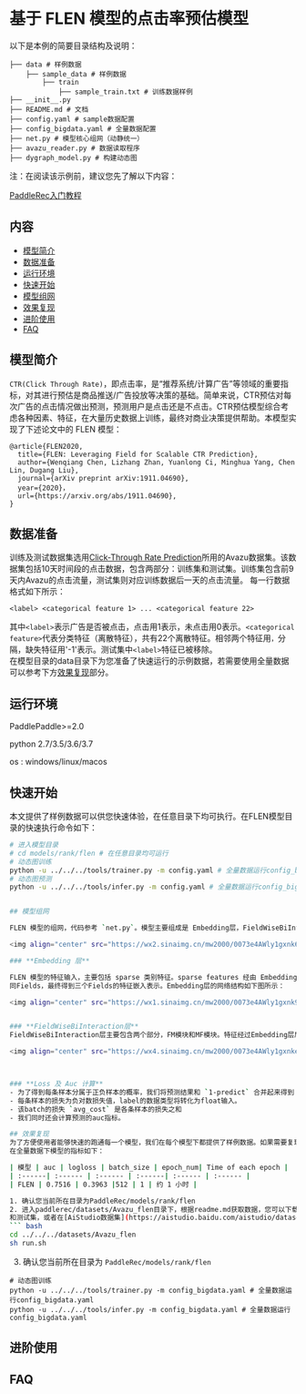 # 基于 FLEN 模型的点击率预估模型

以下是本例的简要目录结构及说明： 

```
├── data # 样例数据
    ├── sample_data # 样例数据
        ├── train
            ├── sample_train.txt # 训练数据样例
├── __init__.py
├── README.md # 文档
├── config.yaml # sample数据配置
├── config_bigdata.yaml # 全量数据配置
├── net.py # 模型核心组网（动静统一）
├── avazu_reader.py # 数据读取程序
├── dygraph_model.py # 构建动态图
```

注：在阅读该示例前，建议您先了解以下内容：

[PaddleRec入门教程](https://github.com/PaddlePaddle/PaddleRec/blob/master/README.md)

## 内容

- [模型简介](#模型简介)
- [数据准备](#数据准备)
- [运行环境](#运行环境)
- [快速开始](#快速开始)
- [模型组网](#模型组网)
- [效果复现](#效果复现)
- [进阶使用](#进阶使用)
- [FAQ](#FAQ)

## 模型简介
`CTR(Click Through Rate)`，即点击率，是“推荐系统/计算广告”等领域的重要指标，对其进行预估是商品推送/广告投放等决策的基础。简单来说，CTR预估对每次广告的点击情况做出预测，预测用户是点击还是不点击。CTR预估模型综合考虑各种因素、特征，在大量历史数据上训练，最终对商业决策提供帮助。本模型实现了下述论文中的 FLEN 模型：

```text
@article{FLEN2020,
  title={FLEN: Leveraging Field for Scalable CTR Prediction},
  author={Wenqiang Chen, Lizhang Zhan, Yuanlong Ci, Minghua Yang, Chen Lin, Dugang Liu},
  journal={arXiv preprint arXiv:1911.04690},
  year={2020}，
  url={https://arxiv.org/abs/1911.04690},
}
```

## 数据准备

训练及测试数据集选用[Click-Through Rate Prediction](https://www.kaggle.com/c/avazu-ctr-prediction)所用的Avazu数据集。该数据集包括10天时间段的点击数据，包含两部分：训练集和测试集。训练集包含前9天内Avazu的点击流量，测试集则对应训练数据后一天的点击流量。
每一行数据格式如下所示：
```
<label> <categorical feature 1> ... <categorical feature 22>
```
其中```<label>```表示广告是否被点击，点击用1表示，未点击用0表示。```<categorical feature>```代表分类特征（离散特征），共有22个离散特征。相邻两个特征用```，```分隔，缺失特征用'-1'表示。测试集中```<label>```特征已被移除。  
在模型目录的data目录下为您准备了快速运行的示例数据，若需要使用全量数据可以参考下方[效果复现](#效果复现)部分。

## 运行环境
PaddlePaddle>=2.0

python 2.7/3.5/3.6/3.7

os : windows/linux/macos 

## 快速开始

本文提供了样例数据可以供您快速体验，在任意目录下均可执行。在FLEN模型目录的快速执行命令如下： 
```bash
# 进入模型目录
# cd models/rank/flen # 在任意目录均可运行
# 动态图训练
python -u ../../../tools/trainer.py -m config.yaml # 全量数据运行config_bigdata.yaml 
# 动态图预测
python -u ../../../tools/infer.py -m config.yaml # 全量数据运行config_bigdata.yaml


## 模型组网

FLEN 模型的组网，代码参考 `net.py`。模型主要组成是 Embedding层，FieldWiseBiInteraction 层，MLP 层，以及相应的分类任务的loss计算和auc计算。模型架构如下：

<img align="center" src="https://wx2.sinaimg.cn/mw2000/0073e4AWly1gxnk6tahgpj30dl0f2ae8.jpg">

### **Embedding 层**

FLEN 模型的特征输入，主要包括 sparse 类别特征。sparse features 经由 Embedding 层查找得到相应的 embedding 向量。同时，将Sparse特征根据语义划分为三个不
同Fields，最终得到三个Fields的特征嵌入表示。Embedding层的网络结构如下图所示：

<img align="center" src="https://wx1.sinaimg.cn/mw2000/0073e4AWly1gxnk9e1pgoj30dv05d762.jpg">


### **FieldWiseBiInteraction层**
FieldWiseBiInteraction层主要包含两个部分，FM模块和MF模块。特征经过Embedding层后分别输入到FM和MF部分，再将两部分的输出进行SumPooling输出，计算公式如下所示：

<img align="center" src="https://wx4.sinaimg.cn/mw2000/0073e4AWly1gxnke0ksdhj30dr08oq56.jpg">



### **Loss 及 Auc 计算**
- 为了得到每条样本分属于正负样本的概率，我们将预测结果和 `1-predict` 合并起来得到 `predict_2d`，以便接下来计算 `auc`。  
- 每条样本的损失为负对数损失值，label的数据类型将转化为float输入。  
- 该batch的损失 `avg_cost` 是各条样本的损失之和
- 我们同时还会计算预测的auc指标。

## 效果复现
为了方便使用者能够快速的跑通每一个模型，我们在每个模型下都提供了样例数据。如果需要复现 README 中的效果,请按如下步骤依次操作即可。
在全量数据下模型的指标如下：  

| 模型 | auc | logloss | batch_size | epoch_num| Time of each epoch |
| :------| :------ | :------ | :------| :------ | :------ | 
| FLEN | 0.7516 | 0.3963 |512 | 1 | 约 1 小时 |

1. 确认您当前所在目录为PaddleRec/models/rank/flen
2. 进入paddlerec/datasets/Avazu_flen目录下，根据readme.md获取数据，您可以下载原始数据放到指定文件夹，执行命令得到训练集
和测试集，或者在[AiStudio数据集](https://aistudio.baidu.com/aistudio/datasetdetail/125200)获取已经预处理好的训练集和测试集。
``` bash
cd ../../../datasets/Avazu_flen
sh run.sh
``` 
3. 确认您当前所在目录为 `PaddleRec/models/rank/flen`

```
# 动态图训练
python -u ../../../tools/trainer.py -m config_bigdata.yaml # 全量数据运行config_bigdata.yaml 
python -u ../../../tools/infer.py -m config_bigdata.yaml # 全量数据运行config_bigdata.yaml 
```

## 进阶使用
  
## FAQ
